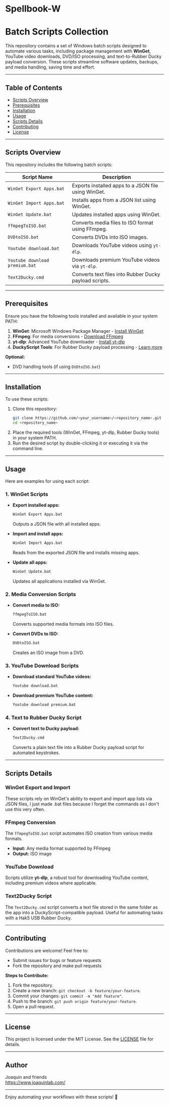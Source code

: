 # Spellbook-W

# Batch Scripts Collection

This repository contains a set of Windows batch scripts designed to automate various tasks, including package management with **WinGet**, YouTube video downloads, DVD/ISO processing, and text-to-Rubber Ducky payload conversion. These scripts streamline software updates, backups, and media handling, saving time and effort.

---

## Table of Contents
- [Scripts Overview](#scripts-overview)
- [Prerequisites](#prerequisites)
- [Installation](#installation)
- [Usage](#usage)
- [Scripts Details](#scripts-details)
- [Contributing](#contributing)
- [License](#license)

---

## Scripts Overview
This repository includes the following batch scripts:

| Script Name                  | Description                                             |
|------------------------------|---------------------------------------------------------|
| `WinGet Export Apps.bat`     | Exports installed apps to a JSON file using WinGet.     |
| `WinGet Import Apps.bat`     | Installs apps from a JSON list using WinGet.            |
| `WinGet Update.bat`          | Updates installed apps using WinGet.                    |
| `ffmpegToISO.bat`            | Converts media files to ISO format using FFmpeg.        |
| `DVDtoISO.bat`               | Converts DVDs into ISO images.                          |
| `Youtube download.bat`       | Downloads YouTube videos using `yt-dlp`.                |
| `Youtube download premium.bat` | Downloads premium YouTube videos via `yt-dlp`.        |
| `Text2Ducky.cmd`             | Converts text files into Rubber Ducky payload scripts.  |

---

## Prerequisites
Ensure you have the following tools installed and available in your system PATH:

1. **WinGet**: Microsoft Windows Package Manager - [Install WinGet](https://aka.ms/getwinget)
2. **FFmpeg**: For media conversions - [Download FFmpeg](https://ffmpeg.org/download.html)
3. **yt-dlp**: Advanced YouTube downloader - [Install yt-dlp](https://github.com/yt-dlp/yt-dlp)
4. **DuckyScript Tools**: For Rubber Ducky payload processing - [Learn more](https://docs.hak5.org/)

**Optional:**
- DVD handling tools (if using `DVDtoISO.bat`)

---

## Installation
To use these scripts:
1. Clone this repository:
   ```bash
   git clone https://github.com/<your_username>/<repository_name>.git
   cd <repository_name>
   ```
2. Place the required tools (WinGet, FFmpeg, yt-dlp, Rubber Ducky tools) in your system PATH.
3. Run the desired script by double-clicking it or executing it via the command line.

---

## Usage
Here are examples for using each script:

### 1. WinGet Scripts
- **Export installed apps:**
   ```cmd
   WinGet Export Apps.bat
   ```
   Outputs a JSON file with all installed apps.

- **Import and install apps:**
   ```cmd
   WinGet Import Apps.bat
   ```
   Reads from the exported JSON file and installs missing apps.

- **Update all apps:**
   ```cmd
   WinGet Update.bat
   ```
   Updates all applications installed via WinGet.

### 2. Media Conversion Scripts
- **Convert media to ISO:**
   ```cmd
   ffmpegToISO.bat
   ```
   Converts supported media formats into ISO files.

- **Convert DVDs to ISO:**
   ```cmd
   DVDtoISO.bat
   ```
   Creates an ISO image from a DVD.

### 3. YouTube Download Scripts
- **Download standard YouTube videos:**
   ```cmd
   Youtube download.bat
   ```

- **Download premium YouTube content:**
   ```cmd
   Youtube download premium.bat
   ```

### 4. Text to Rubber Ducky Script
- **Convert text to Ducky payload:**
   ```cmd
   Text2Ducky.cmd
   ```
   Converts a plain text file into a Rubber Ducky payload script for automated keystrokes.

---

## Scripts Details
### WinGet Export and Import
These scripts rely on WinGet's ability to export and import app lists via JSON files, I just made .bat files because I forget the commands as I don't use this very often.

### FFmpeg Conversion
The `ffmpegToISO.bat` script automates ISO creation from various media formats.
- **Input:** Any media format supported by FFmpeg
- **Output:** ISO image

### YouTube Download
Scripts utilize **yt-dlp**, a robust tool for downloading YouTube content, including premium videos where applicable.

### Text2Ducky Script
The `Text2Ducky.cmd` script converts a text file stored in the same folder as the app into a DuckyScript-compatible payload. Useful for automating tasks with a Hak5 USB Rubber Ducky.

---

## Contributing
Contributions are welcome! Feel free to:
- Submit issues for bugs or feature requests
- Fork the repository and make pull requests

**Steps to Contribute:**
1. Fork the repository.
2. Create a new branch: `git checkout -b feature/your-feature`.
3. Commit your changes: `git commit -m "Add feature"`.
4. Push to the branch: `git push origin feature/your-feature`.
5. Open a pull request.

---

## License
This project is licensed under the MIT License. See the [LICENSE](LICENSE) file for details.

---

## Author
Joaquin and friends  
https://www.joaquinlab.com/

---

Enjoy automating your workflows with these scripts! 🚀
